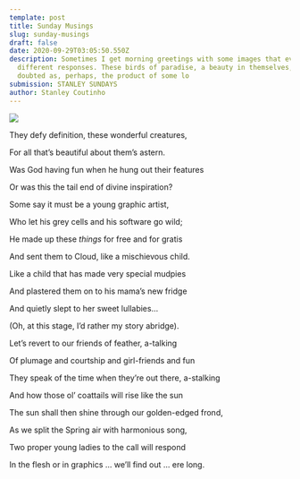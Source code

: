 ```yaml
---
template: post
title: Sunday Musings
slug: sunday-musings
draft: false
date: 2020-09-29T03:05:50.550Z
description: Sometimes I get morning greetings with some images that evoke
  different responses. These birds of paradise, a beauty in themselves, were
  doubted as, perhaps, the product of some lo
submission: STANLEY SUNDAYS
author: Stanley Coutinho
---
```

![](/media/ijuob1601350689.jpg)

They defy definition, these wonderful creatures,

For all that’s beautiful about them’s astern.

Was God having fun when he hung out their features

Or was this the tail end of divine inspiration?

Some say it must be a young graphic artist,

Who let his grey cells and his software go wild;

He made up these *things* for free and for gratis

And sent them to Cloud, like a mischievous child.

Like a child that has made very special mudpies

And plastered them on to his mama’s new fridge

And quietly slept to her sweet lullabies…

(Oh, at this stage, I’d rather my story abridge).

Let’s revert to our friends of feather, a-talking

Of plumage and courtship and girl-friends and fun

They speak of the time when they’re out there, a-stalking

And how those ol’ coattails will rise like the sun

The sun shall then shine through our golden-edged frond,

As we split the Spring air with harmonious song,

Two proper young ladies to the call will respond

In the flesh or in graphics … we’ll find out … ere long.